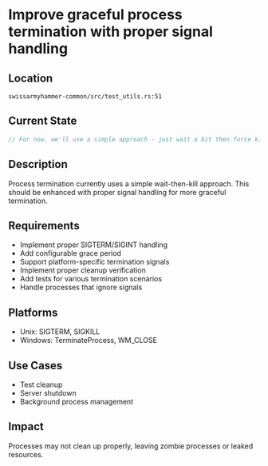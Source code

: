 # Improve graceful process termination with proper signal handling

## Location
`swissarmyhammer-common/src/test_utils.rs:51`

## Current State
```rust
// For now, we'll use a simple approach - just wait a bit then force kill
```

## Description
Process termination currently uses a simple wait-then-kill approach. This should be enhanced with proper signal handling for more graceful termination.

## Requirements
- Implement proper SIGTERM/SIGINT handling
- Add configurable grace period
- Support platform-specific termination signals
- Implement proper cleanup verification
- Add tests for various termination scenarios
- Handle processes that ignore signals

## Platforms
- Unix: SIGTERM, SIGKILL
- Windows: TerminateProcess, WM_CLOSE

## Use Cases
- Test cleanup
- Server shutdown
- Background process management

## Impact
Processes may not clean up properly, leaving zombie processes or leaked resources.